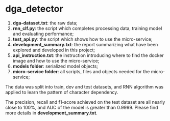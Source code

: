 # dga_detector

1. **dga-dataset.txt**: the raw data;
2. **rnn_clf.py**: the script which completes processing data, training model and evaluating performance;
3. **test_api.py**: the script which shows how to use the micro-service;
4. **development_summary.txt**: the report summarizing what have been explored and developed in this project;
5. **api_instruction.txt**: the instruction introducing where to find the docker image and how to use the micro-service;
6. **models folder**: serialized model objects;
7. **micro-service folder**: all scripts, files and objects needed for the micro-service;

The data was split into train, dev and test datasets, and RNN algorithm was applied to learn the pattern of character dependency.

The precision, recall and f1-score achieved on the test dataset are all nearly close to 100%, and AUC of the model is greater than 0.9999. Please find more details in **development_summary.txt**.

